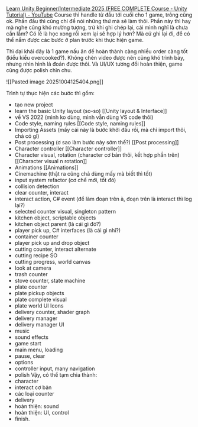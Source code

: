 [Learn Unity Beginner/Intermediate 2025 (FREE COMPLETE Course - Unity Tutorial) - YouTube](https://www.youtube.com/watch?v=AmGSEH7QcDg&t=5s)
Course thì handle từ đầu tới cuối cho 1 game, trông cũng ok. Phần đầu thì cũng chỉ để nói những thứ mà sẽ làm thôi. Phần này thì hay mà nghe cũng khó mường tượng, trừ khi ghi chép lại, cái mình nghĩ là chưa cần lắm? Có lẽ là học xong rồi xem lại sẽ hợp lý hơn? Mà cứ ghi lại đi, để có thể nắm được các bước ở plan trước khi thực hiện game.

Thì đại khái đây là 1 game nấu ăn để hoàn thành càng nhiều order càng tốt (kiểu kiểu overcooked?). Không chèn video được nên cũng khó trình bày, nhưng nhìn hình là đoán được thôi. Và UI/UX tương đối hoàn thiện, game cũng được polish chỉn chu.

![[Pasted image 20251004125404.png]]

Trình tự thực hiện các bước thì gồm:
+ tạo new project
+ learn the basic Unity layout (so-so) [[Unity layout & Interface]]
+ về VS 2022 (mình ko dùng, mình vẫn dùng VS code thôi)
+ Code style, naming rules [[Code style, naming rules]]
+ Importing Assets (mấy cái này là bước khởi đầu rồi, mà chỉ import thôi, chả có gì)
+ Post processing (ơ sao làm bước này sớm thế?) [[Post processing]]
+ Character controller [[Character controller]]
+ Character visual, rotation (character cơ bản thôi, kết hợp phần trên) [[Character visual n rotation]]
+ Animations [[Animations]]
+ Cinemachine (thật ra cũng chả dùng mấy mà biết thì tốt)
+ input system refactor (cơ chế mới, tốt đó)
+ collision detection
+ clear counter, interact
+ interact action, C# event (để làm đoạn trên à, đoạn trên là interact thì log lại?)
+ selected counter visual, singleton pattern
+ kitchen object, scriptable objects
+ kitchen object parent (là cái gì đó?)
+ player pick up, C# interfaces (là cái gì nhỉ?)
+ container counter
+ player pick up and drop object
+ cutting counter, interact alternate
+ cutting recipe SO
+ cutting progress, world canvas
+ look at camera
+ trash counter
+ stove counter, state machine
+ plate counter
+ plate pickup objects
+ plate complete visual
+ plate world UI Icons
+ delivery counter, shader graph
+ delivery manager
+ delivery manager UI
+ music
+ sound effects
+ game start
+ main menu, loading
+ pause, clear 
+ options
+ controller input, many navigation
+ polish
Vậy, có thể tạm chia thành:
+ character
+ interact cơ bản
+ các loại counter
+ delivery
+ hoàn thiện: sound
+ hoàn thiện: UI, control
+ finish.